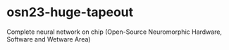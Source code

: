 # osn23-huge-tapeout
Complete neural network on chip (Open-Source Neuromorphic Hardware, Software and Wetware Area)

